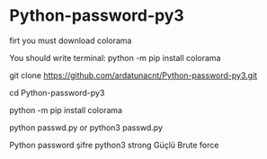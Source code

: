 # Python-password-py3
firt you must download colorama

You should write terminal: python -m pip install colorama


git clone https://github.com/ardatunacnt/Python-password-py3.git

cd Python-password-py3

python -m pip install colorama

python passwd.py or python3 passwd.py




Python 
password 
şifre 
python3 
strong 
Güçlü
Brute force 

